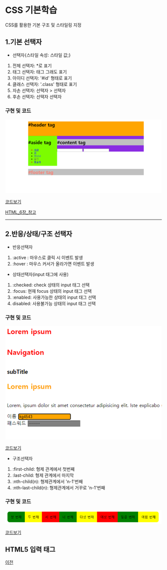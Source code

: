 # CSS 기본학습
CSS를 활용한 기본 구조 및 스타일링 지정

## 1.기본 선택자

* 선택자{스타일 속성: 스타일 값;}

1. 전체 선택자: *로 표기
2. 태그 선택자: 태그 그래도 표기
3. 아이디 선택자: '#id' 형태로 표기
4. 클래스 선택자: '.class' 형태로 표기
5. 자손 선택자: 선택자 > 선택자
6. 후손 선택자: 선택자 선택자

### 구현 및 코드
<kbd>![selector_id](/02_CSS/CSS_실행화면/selector_id_test.PNG "기본선택자")</kbd>

[코드보기](https://github.com/kg4543/StudyHtml/blob/main/02_CSS/selector_id_test.html)

[HTML_6장_참고](https://github.com/kg4543/StudyHtml/tree/main/01_HTML)

-----------------------
## 2.반응/상태/구조 선택자
* 반응선택자
1. :active : 마우스로 클릭 시 이벤트 발생
2. :hover : 마우스 커서가 올라가면 이벤트 발생

* 상태선택자(input 태그에 사용)
1. :checked: check 상태의 input 태그 선택
2. :focus: 현재 focus 상태의 input 태그 선택
3. :enabled: 사용가능한 상태의 input 태그 선택
4. disabled: 사용불가능 상태의 input 태그 선택

### 구현 및 코드
<kbd>![selector_child](/02_CSS/CSS_실행화면/selector_child_test.PNG "반응&상태")</kbd>

[코드보기](https://github.com/kg4543/StudyHtml/blob/main/02_CSS/selector_child_test.html)

* 구조선택자
1. :first-child: 형제 관계에서 첫번째
2. :last-child: 형제 관계에서 마지막
3. :nth-child(n): 형제관계에서 'n-1'번째
4. :nth-last-child(n): 형제관계에서 거꾸로 'n-1'번째    

### 구현 및 코드
<kbd>![selector_struct](/02_CSS/CSS_실행화면/selector_struct_test.PNG "구조")</kbd>

[코드보기](https://github.com/kg4543/StudyHtml/blob/main/02_CSS/selector_struct_test.html)

## HTML5 입력 태그

[이전](https://github.com/kg4543/StudyHtml)

